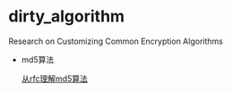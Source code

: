 # dirty_algorithm
Research on Customizing Common Encryption Algorithms

- md5算法

  [从rfc理解md5算法](https://github.com/tcc0lin/dirty_algorithm/blob/main/documents/%E4%BB%8Erfc%E7%90%86%E8%A7%A3md5%E7%AE%97%E6%B3%95.md)
